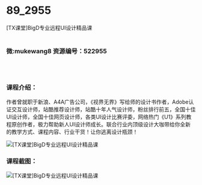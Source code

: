 # 89_2955
[TX课堂]BigD专业远程UI设计精品课
<br/></br>
<h3>微:mukewang8 资源编号：522955</h3>
<br/></br>
<h3>课程介绍：</h3>
<div align="left">
<p>作者曾就职于新浪、A4A广告公司，《视界无界》写给师的设计书作者，Adobe认证交互设计师，站酷推荐设计师，站酷十年人气设计师，粉丝排行前五，全国十佳<a title="查看与 UI 相关的文章" target="_blank">UI</a>设计<i class="be be-anchor"></i>师，全国十佳网页设计师，各类UI设计比赛评委，网络热门《U1》系列教程原创作者，极力帮助新人UI设计师成长。联合行业内顶级设计大咖带给你全新的教学方式、课程内容、行业干货！让你逃离设计瓶颈！</p>
</div>
<p><img src="https://www.ko996.com/wp-content/uploads/img/2018/07/1-6-300x219.png" alt="[TX课堂]BigD专业远程UI设计精品课"></p>
<h3>课程截图：</h3>
<p><img src="https://www.ko996.com/wp-content/uploads/img/2018/07/2-5.png" alt="[TX课堂]BigD专业远程UI设计精品课"></p>
